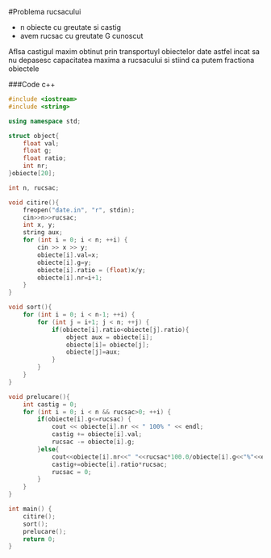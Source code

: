 #Problema rucsacului

- n obiecte cu greutate si castig
- avem rucsac cu greutate G cunoscut

Aflsa castigul maxim obtinut prin transportuyl obiectelor date astfel incat sa nu depasesc capacitatea maxima a rucsacului si stiind ca putem fractiona obiectele

###Code c++

```c++
#include <iostream>
#include <string>

using namespace std;

struct object{
    float val;
    float g;
    float ratio;
    int nr;
}obiecte[20];

int n, rucsac;

void citire(){
    freopen("date.in", "r", stdin);
    cin>>n>>rucsac;
    int x, y;
    string aux;
    for (int i = 0; i < n; ++i) {
        cin >> x >> y;
        obiecte[i].val=x;
        obiecte[i].g=y;
        obiecte[i].ratio = (float)x/y;
        obiecte[i].nr=i+1;
    }
}

void sort(){
    for (int i = 0; i < n-1; ++i) {
        for (int j = i+1; j < n; ++j) {
            if(obiecte[i].ratio<obiecte[j].ratio){
                object aux = obiecte[i];
                obiecte[i]= obiecte[j];
                obiecte[j]=aux;
            }
        }
    }
}

void prelucare(){
    int castig = 0;
    for (int i = 0; i < n && rucsac>0; ++i) {
        if(obiecte[i].g<=rucsac) {
            cout << obiecte[i].nr << " 100% " << endl;
            castig += obiecte[i].val;
            rucsac -= obiecte[i].g;
        }else{
            cout<<obiecte[i].nr<<" "<<rucsac*100.0/obiecte[i].g<<"%"<<endl;
            castig+=obiecte[i].ratio*rucsac;
            rucsac = 0;
        }
    }
}

int main() {
    citire();
    sort();
    prelucare();
    return 0;
}
```